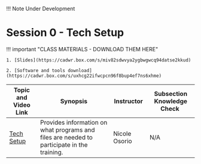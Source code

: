 !!! Note
    Under Development

# Session 0 - Tech Setup

!!! important "CLASS MATERIALS - DOWNLOAD THEM HERE"
   
    1. [Slides](https://cadwr.box.com/s/miv82sdwvya2ygbwgwcq94datse2kkud)

    2. [Software and tools download](https://cadwr.box.com/s/uxhcg22ifwcpcn96f8bup4ef7ns6xhme)


| Topic and Video Link | Synopsis | Instructor | Subsection Knowledge Check  | 
| --- | --- | --- | --- |
| [Tech Setup](https://cadwr.box.com/s/jrnvkg0n2exwh3kljdjbsogjvxfy8wq3)  | Provides information on what programs and files are needed to participate in the training. | Nicole Osorio | N/A |

